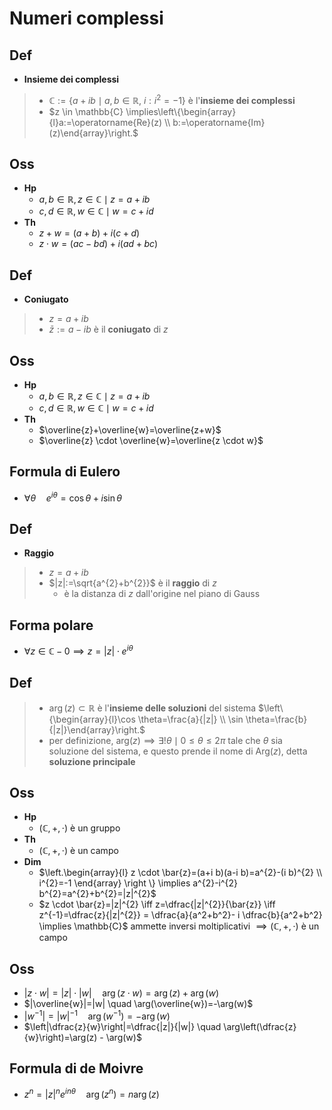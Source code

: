 # Numeri complessi

## Def

- **Insieme dei complessi**

> - $\mathbb{C}:=\left\{a+i b \mid a, b \in \mathbb{R}, \  i : i^{2}=-1\right\}$ è l'**insieme dei complessi**
> - $z \in \mathbb{C} \implies\left\{\begin{array}{l}a:=\operatorname{Re}(z) \\ b:=\operatorname{Im}(z)\end{array}\right.$

## Oss

- **Hp**
    - $a, b \in \mathbb{R}, z \in \mathbb{C} \mid z=a+i b$
    - $c, d \in \mathbb{R}, w \in \mathbb{C} \mid w=c+i d$
- **Th**
    - $z + w = (a+b)+i (c +d)$
    - $z\cdot w=(a c-b d)+i(ad+ bc)$

## Def

- **Coniugato**

> - $z=a+i b$
> - $\bar{z}:=a-i b$ è il **coniugato** di $z$

## Oss

- **Hp**
    - $a, b \in \mathbb{R}, z \in \mathbb{C} \mid z=a+i b$
    - $c, d \in \mathbb{R}, w \in \mathbb{C} \mid w=c+i d$
- **Th**
    - $\overline{z}+\overline{w}=\overline{z+w}$
    - $\overline{z} \cdot \overline{w}=\overline{z \cdot w}$

## Formula di Eulero

- $\forall \theta \quad e^{i \theta}=\cos \theta+i \sin \theta$

## Def

- **Raggio**

> - $z = a+ib$
> - $|z|:=\sqrt{a^{2}+b^{2}}$ è il **raggio** di $z$
>   - è la distanza di $z$ dall'origine nel piano di Gauss

## Forma polare

- $\forall z \in \mathbb{C}-0 \implies z=|z|\cdot e^{i \theta}$

## Def

> - $\arg(z) \subset \mathbb{R}$ è l'**insieme delle soluzioni** del sistema $\left\{\begin{array}{l}\cos \theta=\frac{a}{|z|} \\ \sin \theta=\frac{b}{|z|}\end{array}\right.$
> - per definizione, $\textrm{arg}(z) \implies \exists ! \theta \mid 0 \leq \theta \le 2 \pi$ tale che $\theta$ sia soluzione del sistema, e questo prende il nome di $\textrm{Arg}(z)$, detta **soluzione principale**

## Oss

- **Hp**
  - $(\mathbb{C}, +, \cdot)$ è un gruppo
- **Th**
  - $(\mathbb{C}, +, \cdot )$ è un campo
- **Dim**
  - $\left.\begin{array}{l} z \cdot \bar{z}=(a+i b)(a-i b)=a^{2}-(i b)^{2} \\ i^{2}=-1 \end{array} \right \} \implies a^{2}-i^{2} b^{2}=a^{2}+b^{2}=|z|^{2}$
  - $z \cdot \bar{z}=|z|^{2} \iff z=\dfrac{|z|^{2}}{\bar{z}} \iff z^{-1}=\dfrac{z}{|z|^{2}} = \dfrac{a}{a^2+b^2}- i \dfrac{b}{a^2+b^2} \implies \mathbb{C}$ ammette inversi moltiplicativi $\implies (\mathbb{C}, +, \cdot)$ è un campo

## Oss

- $|z \cdot w|=|z|\cdot |w| \quad \arg(z\cdot w)=\arg(z) + \arg(w)$
- $|\overline{w}|=|w| \quad \arg(\overline{w})=-\arg(w)$
- $|w^{-1}|={|w|}^{-1}\quad \arg(w^{-1})=-\arg(w)$
- $\left|\dfrac{z}{w}\right|=\dfrac{|z|}{|w|} \quad \arg\left(\dfrac{z}{w}\right)=\arg(z) - \arg(w)$

## Formula di de Moivre

  - $z^{n}=|z|^{n} e^{i n \theta} \quad \arg \left( z^{n} \right)=n \arg (z)$
